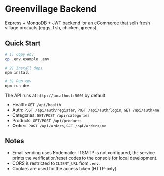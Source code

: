 # Greenvillage Backend

Express + MongoDB + JWT backend for an eCommerce that sells fresh village products (eggs, fish, chicken, greens).

## Quick Start

```bash
# 1) Copy env
cp .env.example .env

# 2) Install deps
npm install

# 3) Run dev
npm run dev
```

The API runs at `http://localhost:5000` by default.

- Health: `GET /api/health`
- Auth: `POST /api/auth/register`, `POST /api/auth/login`, `GET /api/auth/me`
- Categories: `GET/POST /api/categories`
- Products: `GET/POST /api/products`
- Orders: `POST /api/orders`, `GET /api/orders/me`

## Notes

- Email sending uses Nodemailer. If SMTP is not configured, the service prints the verification/reset codes to the console for local development.
- CORS is restricted to `CLIENT_URL` from `.env`.
- Cookies are used for the access token (HTTP-only).
